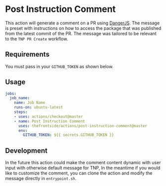 # Post Instruction Comment
This action will generate a comment on a PR using [DangerJS](https://github.com/danger/danger-js). The message is preset with instructions on how to access the package that was published from the latest commit of the PR. The message was tailored to be relevant to the `TNP PR Create` workflow.

## Requirements
You must pass in your `GITHUB_TOKEN` as shown below.

## Usage
```yaml
jobs:
  job_name:
    name: Job Name
    runs-on: ubuntu-latest
    steps:
    - uses: actions/checkout@master
    - name: Post Instruction Comment
      uses: thefrontside/actions/post-instruction-comment@master
      env: 
        GITHUB_TOKEN: ${{ secrets.GITHUB_TOKEN }}
```

## Development
In the future this action could make the comment content dynamic with user input with otherwise default message for TNP, In the meantime if you would like to customize the comment, you can clone the action and modify the message directly in `entrypoint.sh`.